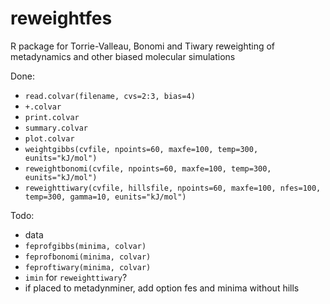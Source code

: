 # reweightfes
R package for Torrie-Valleau, Bonomi and Tiwary reweighting of metadynamics and other biased molecular simulations 

Done:
* `read.colvar(filename, cvs=2:3, bias=4)`
* `+.colvar`
* `print.colvar`
* `summary.colvar`
* `plot.colvar`
* `weightgibbs(cvfile, npoints=60, maxfe=100, temp=300, eunits="kJ/mol")`
* `reweightbonomi(cvfile, npoints=60, maxfe=100, temp=300, eunits="kJ/mol")`
* `reweighttiwary(cvfile, hillsfile, npoints=60, maxfe=100, nfes=100, temp=300, gamma=10, eunits="kJ/mol")`

Todo:
* data
* `feprofgibbs(minima, colvar)`
* `feprofbonomi(minima, colvar)`
* `feproftiwary(minima, colvar)`
* `imin` for `reweighttiwary`?
* if placed to metadynminer, add option fes and minima without hills


